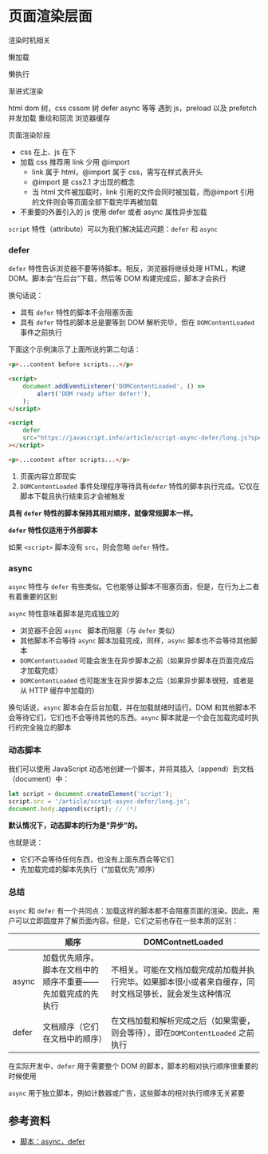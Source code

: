 # 页面渲染层面

渲染时机相关

懒加载

懒执行

渐进式渲染

html dom 树，css cssom 树 defer async 等等 遇到 js，preload 以及 prefetch 并发加载
重绘和回流
浏览器缓存

页面渲染阶段

-   css 在上、js 在下
-   加载 css 推荐用 link 少用 @import
    -   link 属于 html，@import 属于 css，需写在样式表开头
    -   @import 是 css2.1 才出现的概念
    -   当 html 文件被加载时，link 引用的文件会同时被加载，而@import 引用的文件则会等页面全部下载完毕再被加载
-   不重要的外置引入的 js 使用 defer 或者 async 属性异步加载

`script` 特性（attribute）可以为我们解决延迟问题：`defer` 和 `async`

### defer

`defer` 特性告诉浏览器不要等待脚本。相反，浏览器将继续处理 HTML，构建 DOM。脚本会“在后台”下载，然后等 DOM 构建完成后，脚本才会执行

换句话说：

-   具有 `defer` 特性的脚本不会阻塞页面
-   具有 `defer` 特性的脚本总是要等到 DOM 解析完毕，但在 `DOMContentLoaded` 事件之前执行

下面这个示例演示了上面所说的第二句话：

```html
<p>...content before scripts...</p>

<script>
    document.addEventListener('DOMContentLoaded', () =>
        alert('DOM ready after defer!'),
    );
</script>

<script
    defer
    src="https://javascript.info/article/script-async-defer/long.js?speed=1"
></script>

<p>...content after scripts...</p>
```

1. 页面内容立即现实
2. `DOMContentLoaded` 事件处理程序等待具有`defer` 特性的脚本执行完成。它仅在脚本下载且执行结束后才会被触发

**具有 `defer` 特性的脚本保持其相对顺序，就像常规脚本一样。**

**`defer` 特性仅适用于外部脚本**

如果 `<script>` 脚本没有 `src`，则会忽略 `defer` 特性。

### async

`async` 特性与 `defer` 有些类似。它也能够让脚本不阻塞页面，但是，在行为上二者有着重要的区别

`async` 特性意味着脚本是完成独立的

-   浏览器不会因 `async ` 脚本而阻塞（与 `defer` 类似）
-   其他脚本不会等待 `async` 脚本加载完成，同样，`async` 脚本也不会等待其他脚本
-   `DOMContentLoaded` 可能会发生在异步脚本之前（如果异步脚本在页面完成后才加载完成）
-   `DOMContentLoaded` 也可能发生在异步脚本之后（如果异步脚本很短，或者是从 HTTP 缓存中加载的）

换句话说，`async` 脚本会在后台加载，并在加载就绪时运行。DOM 和其他脚本不会等待它们，它们也不会等待其他的东西。`async` 脚本就是一个会在加载完成时执行的完全独立的脚本

### 动态脚本

我们可以使用 JavaScript 动态地创建一个脚本，并将其插入（append）到文档（document）中：

```javascript
let script = document.createElement('script');
script.src = '/article/script-async-defer/long.js';
document.body.append(script); // (*)
```

**默认情况下，动态脚本的行为是“异步”的。**

也就是说：

-   它们不会等待任何东西，也没有上面东西会等它们
-   先加载完成的脚本先执行（“加载优先”顺序）

### 总结

`async` 和 `defer` 有一个共同点：加载这样的脚本都不会阻塞页面的渲染。因此，用户可以立即圆度并了解页面内容。但是，它们之前也存在一些本质的区别：

|       | 顺序                                                       | DOMContnetLoaded                                                                                       |
| ----- | ---------------------------------------------------------- | ------------------------------------------------------------------------------------------------------ |
| async | 加载优先顺序。脚本在文档中的顺序不重要——先加载完成的先执行 | 不相关。可能在文档加载完成前加载并执行完毕。如果脚本很小或者来自缓存，同时文档足够长，就会发生这种情况 |
| defer | 文档顺序（它们在文档中的顺序）                             | 在文档加载和解析完成之后（如果需要，则会等待），即在`DOMContentLoaded` 之前执行                        |

在实际开发中，`defer` 用于需要整个 DOM 的脚本，脚本的相对执行顺序很重要的时候使用

`async` 用于独立脚本，例如计数器或广告，这些脚本的相对执行顺序无关紧要

## 参考资料

-   [脚本：async，defer](https://zh.javascript.info/script-async-defer)
